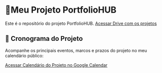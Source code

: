 # 🌷Meu Projeto PortfolioHUB
Este é o repositório do projeto PortfolioHUB.
[Acessar Drive com os projetos](https://drive.google.com/drive/folders/1yQkVFNNss4wpCaQ31Da5ifEG8S6JRifP?usp=drive_link)
## 🌺 Cronograma do Projeto

Acompanhe os principais eventos, marcos e prazos do projeto no meu calendário público:

[Acessar Calendário do Projeto no Google Calendar](https://calendar.google.com/calendar/u/0?cid=Y2ZkZjk2NDQyNjBkZTUyZGFkYTg1OTFkOGUxZTJmM2U1NjFkZjA3ZGFhNWE0YmM4NDdiNTcwYjA3ZWE0ODI5YUBncm91cC5jYWxlbmRhci5nb29nbGUuY29t)

